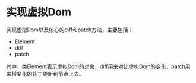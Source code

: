 # 实现虚拟Dom
实现虚拟Dom以及核心的diff和patch方法，主要包括：
- Element
- diff
- patch

其中，类Element表示虚拟Dom的对象，diff用来对比虚拟Dom的变化，patch用来将变化的补丁更新到节点上去。